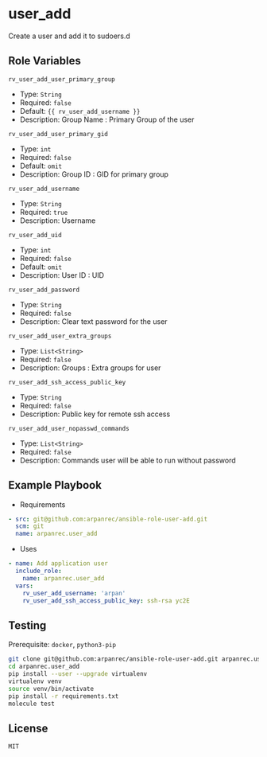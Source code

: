 user_add
=========

Create a user and add it to sudoers.d

Role Variables
--------------

`rv_user_add_user_primary_group`

* Type: `String`
* Required: `false`
* Default: `{{ rv_user_add_username }}`
* Description: Group Name : Primary Group of the user

`rv_user_add_user_primary_gid`

* Type: `int`
* Required: `false`
* Default: `omit`
* Description: Group ID : GID for primary group

`rv_user_add_username`

* Type: `String`
* Required: `true`
* Description: Username

`rv_user_add_uid`

* Type: `int`
* Required: `false`
* Default: `omit`
* Description: User ID : UID

`rv_user_add_password`

* Type: `String`
* Required: `false`
* Description: Clear text password for the user

`rv_user_add_user_extra_groups`

* Type: `List<String>`
* Required: `false`
* Description: Groups : Extra groups for user

`rv_user_add_ssh_access_public_key`

* Type: `String`
* Required: `false`
* Description: Public key for remote ssh access

`rv_user_add_user_nopasswd_commands`

* Type: `List<String>`
* Required: `false`
* Description: Commands user will be able to run without password

Example Playbook
----------------

* Requirements

```yaml
- src: git@github.com:arpanrec/ansible-role-user-add.git
  scm: git
  name: arpanrec.user_add
```

* Uses

```yaml
- name: Add application user
  include_role:
    name: arpanrec.user_add
  vars:
    rv_user_add_username: 'arpan'
    rv_user_add_ssh_access_public_key: ssh-rsa yc2E
```

Testing
-------

Prerequisite: `docker`, `python3-pip`

```bash
git clone git@github.com:arpanrec/ansible-role-user-add.git arpanrec.user_add
cd arpanrec.user_add
pip install --user --upgrade virtualenv
virtualenv venv
source venv/bin/activate
pip install -r requirements.txt
molecule test
```

License
-------

`MIT`
